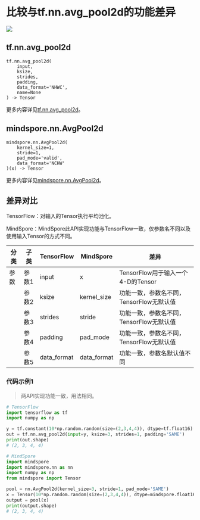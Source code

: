 # 比较与tf.nn.avg_pool2d的功能差异

<a href="https://gitee.com/mindspore/docs/blob/r2.0.0-alpha/docs/mindspore/source_zh_cn/note/api_mapping/tensorflow_diff/AvgPool2d.md" target="_blank"><img src="https://mindspore-website.obs.cn-north-4.myhuaweicloud.com/website-images/r2.0.0-alpha/resource/_static/logo_source.png"></a>

## tf.nn.avg_pool2d

```text
tf.nn.avg_pool2d(
    input,
    ksize,
    strides,
    padding,
    data_format='NHWC',
    name=None
) -> Tensor
```

更多内容详见[tf.nn.avg_pool2d](https://tensorflow.google.cn/versions/r2.6/api_docs/python/tf/nn/avg_pool2d)。

## mindspore.nn.AvgPool2d

```text
mindspore.nn.AvgPool2d(
    kernel_size=1,
    stride=1,
    pad_mode='valid',
    data_format='NCHW'
)(x) -> Tensor
```

更多内容详见[mindspore.nn.AvgPool2d](https://www.mindspore.cn/docs/zh-CN/r2.0.0-alpha/api_python/nn/mindspore.nn.AvgPool2d.html)。

## 差异对比

TensorFlow：对输入的Tensor执行平均池化。

MindSpore：MindSpore此API实现功能与TensorFlow一致，仅参数名不同以及使用输入Tensor的方式不同。

| 分类 | 子类  | TensorFlow  | MindSpore   | 差异                              |
| ---- | ----- | ----------- | ----------- | --------------------------------- |
| 参数 | 参数1 | input       | x           | TensorFlow用于输入一个4-D的Tensor |
|      | 参数2 | ksize       | kernel_size | 功能一致，参数名不同，TensorFlow无默认值              |
|      | 参数3 | strides     | stride      | 功能一致，参数名不同，TensorFlow无默认值              |
|      | 参数4 | padding     | pad_mode    | 功能一致，参数名不同，TensorFlow无默认值              |
|      | 参数5 | data_format | data_format | 功能一致，参数名默认值不同                                 |

### 代码示例1

> 两API实现功能一致，用法相同。

```python
# TensorFlow
import tensorflow as tf
import numpy as np

y = tf.constant(10*np.random.random(size=(2,3,4,4)), dtype=tf.float16)
out = tf.nn.avg_pool2d(input=y, ksize=3, strides=1, padding='SAME')
print(out.shape)
# (2, 3, 4, 4)

# MindSpore
import mindspore
import mindspore.nn as nn
import numpy as np
from mindspore import Tensor

pool = nn.AvgPool2d(kernel_size=3, stride=1, pad_mode='SAME')
x = Tensor(10*np.random.random(size=(2,3,4,4)), dtype=mindspore.float16)
output = pool(x)
print(output.shape)
# (2, 3, 4, 4)
```
